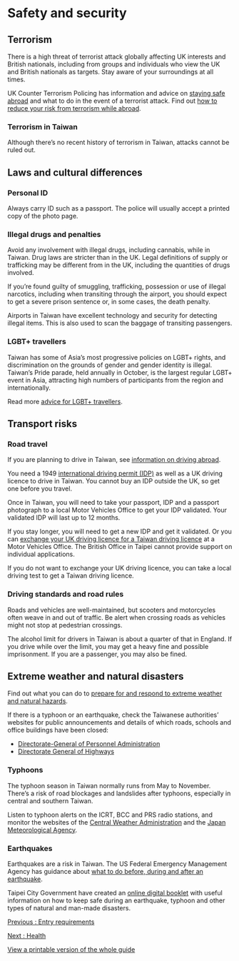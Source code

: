 # Safety and security

## Terrorism

There is a high threat of terrorist attack globally affecting UK interests and British nationals, including from groups and individuals who view the UK and British nationals as targets. Stay aware of your surroundings at all times.

UK Counter Terrorism Policing has information and advice on [staying safe abroad](https://www.counterterrorism.police.uk/safetyadvice/) and what to do in the event of a terrorist attack. Find out [how to reduce your risk from terrorism while abroad](https://www.gov.uk/guidance/reduce-your-risk-from-terrorism-while-abroad).

### Terrorism in Taiwan

Although there’s no recent history of terrorism in Taiwan, attacks cannot be ruled out.

## Laws and cultural differences

### Personal ID

Always carry ID such as a passport. The police will usually accept a printed copy of the photo page.

### Illegal drugs and penalties

Avoid any involvement with illegal drugs, including cannabis, while in Taiwan. Drug laws are stricter than in the UK. Legal definitions of supply or trafficking may be different from in the UK, including the quantities of drugs involved.

If you’re found guilty of smuggling, trafficking, possession or use of illegal narcotics, including when transiting through the airport, you should expect to get a severe prison sentence or, in some cases, the death penalty.

Airports in Taiwan have excellent technology and security for detecting illegal items. This is also used to scan the baggage of transiting passengers.

### LGBT+ travellers

Taiwan has some of Asia’s most progressive policies on LGBT+ rights, and discrimination on the grounds of gender and gender identity is illegal. Taiwan’s Pride parade, held annually in October, is the largest regular LGBT+ event in Asia, attracting high numbers of participants from the region and internationally.

Read more [advice for LGBT+ travellers](https://www.gov.uk/lesbian-gay-bisexual-and-transgender-foreign-travel-advice).

## Transport risks

### Road travel

If you are planning to drive in Taiwan, see [information on driving abroad](https://www.gov.uk/driving-abroad).

You need a 1949 [international driving permit (IDP)](https://www.gov.uk/driving-abroad/international-driving-permit) as well as a UK driving licence to drive in Taiwan. You cannot buy an IDP outside the UK, so get one before you travel.

Once in Taiwan, you will need to take your passport, IDP and a passport photograph to a local Motor Vehicles Office to get your IDP validated. Your validated IDP will last up to 12 months.

If you stay longer, you will need to get a new IDP and get it validated. Or you can [exchange your UK driving licence for a Taiwan driving licence](https://www.gov.uk/guidance/living-in-taiwan#exchanging-uk-driving-licence-for-taiwan-driving-licence) at a Motor Vehicles Office. The British Office in Taipei cannot provide support on individual applications.

If you do not want to exchange your UK driving licence, you can take a local driving test to get a Taiwan driving licence.

### Driving standards and road rules

Roads and vehicles are well-maintained, but scooters and motorcycles often weave in and out of traffic. Be alert when crossing roads as vehicles might not stop at pedestrian crossings.

The alcohol limit for drivers in Taiwan is about a quarter of that in England. If you drive while over the limit, you may get a heavy fine and possible imprisonment. If you are a passenger, you may also be fined.

## Extreme weather and natural disasters

Find out what you can do to [prepare for and respond to extreme weather and natural hazards](https://www.gov.uk/guidance/tropical-cyclones).

If there is a typhoon or an earthquake, check the Taiwanese authorities’ websites for public announcements and details of which roads, schools and office buildings have been closed:

* [Directorate-General of Personnel Administration](https://www.dgpa.gov.tw/typh/daily/ndse.html)
* [Directorate General of Highways](http://www.thb.gov.tw/sites/en/)

### Typhoons

The typhoon season in Taiwan normally runs from May to November. There’s a risk of road blockages and landslides after typhoons, especially in central and southern Taiwan.

Listen to typhoon alerts on the ICRT, BCC and PRS radio stations, and monitor the websites of the [Central Weather Administration](https://www.cwa.gov.tw/eng/) and the [Japan Meteorological Agency](http://www.jma.go.jp/en/typh/).

### Earthquakes

Earthquakes are a risk in Taiwan. The US Federal Emergency Management Agency has guidance about [what to do before, during and after an earthquake](http://www.ready.gov/earthquakes).

Taipei City Government have created an [online digital booklet](https://www.eoc.gov.taipei/En_DisasterManual/mobile/index.html#p=1) with useful information on how to keep safe during an earthquake, typhoon and other types of natural and man-made disasters.

[Previous
:
Entry requirements](/foreign-travel-advice/taiwan/entry-requirements)

[Next
:
Health](/foreign-travel-advice/taiwan/health)

[View a printable version of the whole guide](/foreign-travel-advice/taiwan/print)